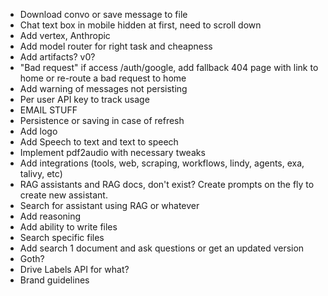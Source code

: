 - Download convo or save message to file
- Chat text box in mobile hidden at first, need to scroll down
- Add vertex, Anthropic
- Add model router for right task and cheapness
- Add artifacts? v0?
- "Bad request" if access /auth/google, add fallback 404 page with link to home or re-route a bad request to home
- Add warning of messages not persisting
- Per user API key to track usage
- EMAIL STUFF
- Persistence or saving in case of refresh
- Add logo
- Add Speech to text and text to speech
- Implement pdf2audio with necessary tweaks
- Add integrations (tools, web, scraping, workflows, lindy, agents, exa, talivy, etc)
- RAG assistants and RAG docs, don't exist? Create prompts on the fly to create new assistant.
- Search for assistant using RAG or whatever
- Add reasoning
- Add ability to write files
- Search specific files
- Add search 1 document and ask questions or get an updated version
- Goth?
- Drive Labels API for what?
- Brand guidelines